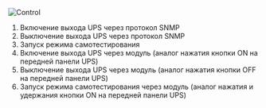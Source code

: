 ![Control](https://user-images.githubusercontent.com/36089626/233387496-27a82aba-e034-4823-9f1f-cf71bfcd02b2.png)

1. Включение выхода UPS через протокол SNMP
2. Выключение выхода UPS через протокол SNMP
3. Запуск режима самотестирования
4. Включение выхода UPS через модуль (аналог нажатия кнопки ON на передней панели UPS)
5. Выключение выхода UPS через модуль (аналог нажатия кнопки OFF на передней панели UPS)
6. Запуск режима самотестирования через модуль (аналог нажатия и удержания кнопки ON на передней панели UPS)

